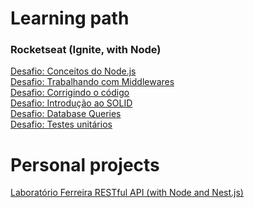 # Learning path

### Rocketseat (Ignite, with Node)

[Desafio: Conceitos do Node.js](https://github.com/danilloism/desafio01-ignite-nodejs)<br>
[Desafio: Trabalhando com Middlewares](https://github.com/danilloism/desafio02-ignite-nodejs)<br>
[Desafio: Corrigindo o código](https://github.com/danilloism/desafio03-ignite-nodejs)<br>
[Desafio: Introdução ao SOLID](https://github.com/danilloism/desafio04-ignite-nodejs)<br>
[Desafio: Database Queries](https://github.com/danilloism/desafio06-ignite-nodejs)<br>
[Desafio: Testes unitários](https://github.com/danilloism/desafio08-ignite-nodejs)<br>

# Personal projects

[Laboratório Ferreira RESTful API (with Node and Nest.js)](https://github.com/danilloism/laboratorio_ferreira_api)

